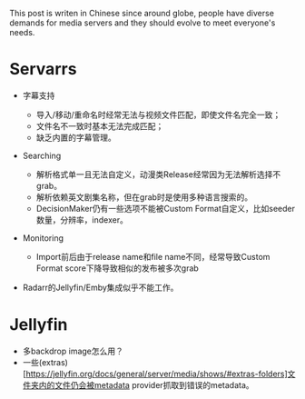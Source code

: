 This post is writen in Chinese since around globe, people have diverse demands for media servers and they should evolve to meet everyone's needs.
# Servarrs
- 字幕支持
  - 导入/移动/重命名时经常无法与视频文件匹配，即使文件名完全一致；
  - 文件名不一致时基本无法完成匹配；
  - 缺乏内置的字幕管理。
    
- Searching
  - 解析格式单一且无法自定义，动漫类Release经常因为无法解析选择不grab。
  - 解析依赖英文剧集名称，但在grab时是使用多种语言搜索的。
  - DecisionMaker仍有一些选项不能被Custom Format自定义，比如seeder数量，分辨率，indexer。
    
- Monitoring
  - Import前后由于release name和file name不同，经常导致Custom Format score下降导致相似的发布被多次grab

- Radarr的Jellyfin/Emby集成似乎不能工作。
 
# Jellyfin
-  多backdrop image怎么用？
-  一些(extras)[https://jellyfin.org/docs/general/server/media/shows/#extras-folders]文件夹内的文件仍会被metadata provider抓取到错误的metadata。
